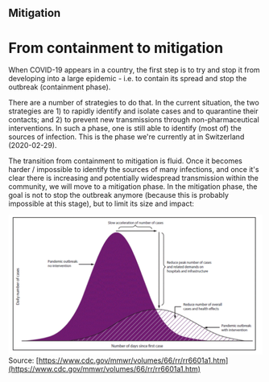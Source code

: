 ## Mitigation

# From containment to mitigation
 When COVID-19 appears in a country, the first step is to try and stop it from developing into a large epidemic - i.e. to contain its spread and stop the outbreak (containment phase).

 There are a number of strategies to do that. In the current situation, the two strategies are 1) to rapidly identify and isolate cases and to quarantine their contacts; and 2) to prevent new transmissions through non-pharmaceutical interventions. In such a phase, one is still able to identify (most of) the sources of infection. This is the phase we're currently at in Switzerland (2020-02-29).

 The transition from containment to mitigation is fluid. Once it becomes harder / impossible to identify the sources of many infections, and once it's clear there is increasing and potentially widespread transmission within the community, we will move to a mitigation phase. In the mitigation phase, the goal is not to stop the outbreak anymore (because this is probably impossible at this stage), but to limit its size and impact:

 ![epidemic curve mitigation](/images/epidemic_curve_mitigation.png)
 Source: [https://www.cdc.gov/mmwr/volumes/66/rr/rr6601a1.htm](https://www.cdc.gov/mmwr/volumes/66/rr/rr6601a1.htm)
